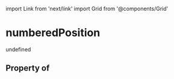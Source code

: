 import Link from 'next/link'
import Grid from '@components/Grid'

# numberedPosition

undefined

## Property of



